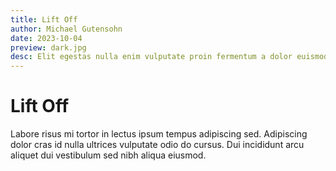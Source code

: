 ```yaml
---
title: Lift Off
author: Michael Gutensohn
date: 2023-10-04
preview: dark.jpg
desc: Elit egestas nulla enim vulputate proin fermentum a dolor euismod.
---
```

# Lift Off

Labore risus mi tortor in lectus ipsum tempus adipiscing sed. Adipiscing dolor cras id nulla ultrices vulputate odio do cursus. Dui incididunt arcu aliquet dui vestibulum sed nibh aliqua eiusmod.
